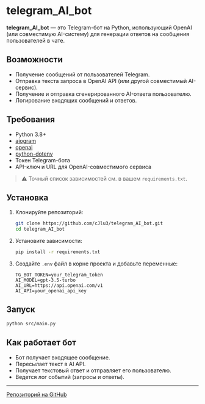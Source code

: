 # telegram_AI_bot

**telegram_AI_bot** — это Telegram-бот на Python, использующий OpenAI (или совместимую AI-систему) для генерации ответов на сообщения пользователей в чате.

## Возможности

- Получение сообщений от пользователей Telegram.
- Отправка текста запроса в OpenAI API (или другой совместимый AI-сервис).
- Получение и отправка сгенерированного AI-ответа пользователю.
- Логирование входящих сообщений и ответов.

## Требования

- Python 3.8+
- [aiogram](https://github.com/aiogram/aiogram)
- [openai](https://github.com/openai/openai-python)
- [python-dotenv](https://github.com/theskumar/python-dotenv)
- Токен Telegram-бота
- API-ключ и URL для OpenAI-совместимого сервиса

> ⚠️ Точный список зависимостей см. в вашем `requirements.txt`.

## Установка

1. Клонируйте репозиторий:
   ```bash
   git clone https://github.com/cJlu3/telegram_AI_bot.git
   cd telegram_AI_bot
   ```

2. Установите зависимости:
   ```bash
   pip install -r requirements.txt
   ```

3. Создайте `.env` файл в корне проекта и добавьте переменные:
   ```
   TG_BOT_TOKEN=your_telegram_token
   AI_MODEL=gpt-3.5-turbo
   AI_URL=https://api.openai.com/v1
   AI_API=your_openai_api_key
   ```

## Запуск

```bash
python src/main.py
```

## Как работает бот

- Бот получает входящее сообщение.
- Пересылает текст в AI API.
- Получает текстовый ответ и отправляет его пользователю.
- Ведется лог событий (запросы и ответы).

---

[Репозиторий на GitHub](https://github.com/cJlu3/telegram_AI_bot)
